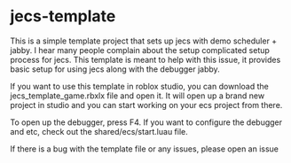# jecs-template
This is a simple template project that sets up jecs with demo scheduler + jabby. I hear many people complain about the setup complicated setup process for jecs. This template is meant to help with this issue, it provides basic setup for using jecs along with the debugger jabby.

If you want to use this template in roblox studio, you can download the jecs_template_game.rbxlx file and open it. It will open up a brand new project in studio and you can start working on your ecs project from there.

To open up the debugger, press F4. If you want to configure the debugger and etc, check out the shared/ecs/start.luau file.

If there is a bug with the template file or any issues, please open an issue
